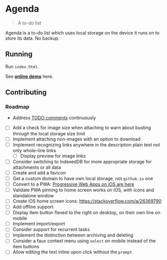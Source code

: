 # Agenda

> A to-do list

Agenda is a to-do list which uses local storage on the device it runs on to store its data. No backup.

## Running

Run `index.html`.

See [**online demo**](https://tomashubelbauer.github.io/agenda/) here.

## Contributing

### Roadmap

- Address [TODO comments](https://github.com/TomasHubelbauer/agenda/search?q=todo) continuously
- [ ] Add a check for image size when attaching to warn about busting through the local storage size limit
- [ ] Implement attaching non-images with an option to download
- [ ] Implement recognizing links anywhere in the description plain text not only whole-line links
  - [ ] Display preview for image links
- [ ] Consider switching to IndexedDB for more appropriate storage for attachments or all data
- [ ] Create and add a favicon
- [ ] Get a custom domain to have own local storage, not `github.io` one
- [ ] Convert to a PWA: [Progressive Web Apps on iOS are here](https://medium.com/@firt/progressive-web-apps-on-ios-are-here-d00430dee3a7)
- [ ] Validate PWA pinning to home screen works on iOS, with icons and standalone window
- [ ] Create iOS home screen icons: https://stackoverflow.com/a/26369790
- [ ] Add offline support
- [ ] Display item button flexed to the right on desktop, on their own line on mobile
- [ ] Implement import/export
- [ ] Consider support for recurrent tasks
- [ ] Implement the distinction between archiving and deleting
- [ ] Consider a faux context menu using `select` on mobile instead of the item buttons
- [ ] Allow editing the text inline upon click without the `prompt`
